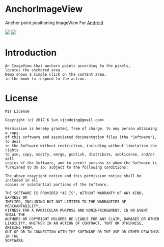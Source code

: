 # AnchorImageView #
Anchor point positioning ImageView For [Android](https://raw.githubusercontent.com/jcodeing/AnchorImageView/master/AnchorImageView-debug.apk)

![](https://raw.githubusercontent.com/jcodeing/AnchorImageView/master/lookme.gif)
![](https://raw.githubusercontent.com/jcodeing/AnchorImageView/master/lookme.jpg)

Introduction
============
	An ImageView that anchors points according to the pixels,
	locates the anchored area.
	Demo shows a simple Click on the content area,
	in the book to respond to the action.
License
=======
	MIT License

	Copyright (c) 2017 K Sun <jcodeing@gmail.com>

	Permission is hereby granted, free of charge, to any person obtaining a copy
	of this software and associated documentation files (the "Software"), to deal
	in the Software without restriction, including without limitation the rights
	to use, copy, modify, merge, publish, distribute, sublicense, and/or sell
	copies of the Software, and to permit persons to whom the Software is
	furnished to do so, subject to the following conditions:

	The above copyright notice and this permission notice shall be included in all
	copies or substantial portions of the Software.

	THE SOFTWARE IS PROVIDED "AS IS", WITHOUT WARRANTY OF ANY KIND, EXPRESS OR
	IMPLIED, INCLUDING BUT NOT LIMITED TO THE WARRANTIES OF MERCHANTABILITY,
	FITNESS FOR A PARTICULAR PURPOSE AND NONINFRINGEMENT. IN NO EVENT SHALL THE
	AUTHORS OR COPYRIGHT HOLDERS BE LIABLE FOR ANY CLAIM, DAMAGES OR OTHER
	LIABILITY, WHETHER IN AN ACTION OF CONTRACT, TORT OR OTHERWISE, ARISING FROM,
	OUT OF OR IN CONNECTION WITH THE SOFTWARE OR THE USE OR OTHER DEALINGS IN THE
	SOFTWARE.
